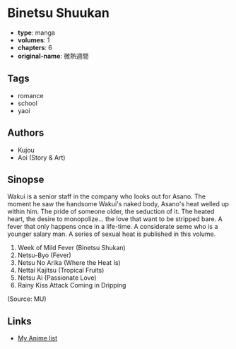 # Binetsu Shuukan

-   **type**: manga
-   **volumes**: 1
-   **chapters**: 6
-   **original-name**: 微熱週間

## Tags

-   romance
-   school
-   yaoi

## Authors

-   Kujou
-   Aoi (Story & Art)

## Sinopse

Wakui is a senior staff in the company who looks out for Asano. The moment he saw the handsome Wakui's naked body, Asano's heat welled up within him. The pride of someone older, the seduction of it. The heated heart, the desire to monopolize... the love that want to be stripped bare. A fever that only happens once in a life-time. A considerate seme who is a younger salary man. A series of sexual heat is published in this volume.

1. Week of Mild Fever (Binetsu Shukan)
2. Netsu-Byo (Fever)
3. Netsu No Arika (Where the Heat Is)
4. Nettai Kajitsu (Tropical Fruits)
5. Netsu Ai (Passionate Love)
6. Rainy Kiss Attack Coming in Dripping

(Source: MU)

## Links

-   [My Anime list](https://myanimelist.net/manga/1137/Binetsu_Shuukan)
